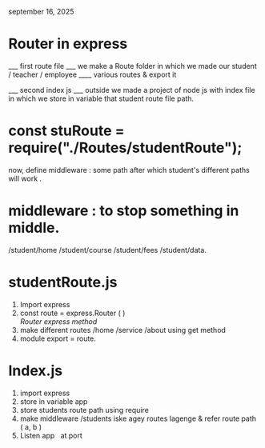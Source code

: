 september 16, 2025

# Router in   express 

___ first  route file ___ we make a Route folder in which we made our  student / teacher / employee ____ various routes 
& export it  


___ second  index js ___   outside we made a project of node js with index file in which  we store in variable that  student route file  path.

# const stuRoute = require("./Routes/studentRoute"); 



now, define middleware :  some path after which  student's different paths will work .  
# middleware : to stop something in middle. 

/student/home 
/student/course 
/student/fees 
/student/data.

# studentRoute.js   
  
1. Import  express   
2. const  route = express.Router (  )   
 *Router express method*
3. make different routes /home /service   /about  using get method
4. module export = route.


# Index.js 

1. import express    
2. store in variable app 
3. store students  route path  using require    
4. make middleware   /students   iske agey routes lagenge   &  refer route path ( a, b )   
5. Listen app   at port













